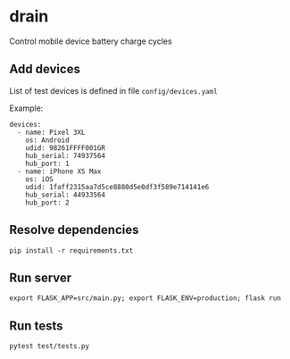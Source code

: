 # drain
Control mobile device battery charge cycles


## Add devices
List of test devices is defined in file `config/devices.yaml`

Example:
```
devices:
  - name: Pixel 3XL
    os: Android
    udid: 98261FFFF001GR
    hub_serial: 74937564
    hub_port: 1
  - name: iPhone XS Max
    os: iOS
    udid: 1faff2315aa7d5ce8880d5e0df3f589e714141e6
    hub_serial: 44933564
    hub_port: 2
```
## Resolve dependencies
```
pip install -r requirements.txt
```

## Run server
```
export FLASK_APP=src/main.py; export FLASK_ENV=production; flask run
```

## Run tests
```
pytest test/tests.py
```